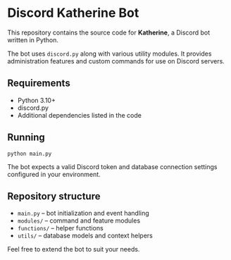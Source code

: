 # Discord Katherine Bot

This repository contains the source code for **Katherine**, a Discord bot written in Python.

The bot uses `discord.py` along with various utility modules. It provides administration features and custom commands for use on Discord servers.

## Requirements

- Python 3.10+
- discord.py
- Additional dependencies listed in the code

## Running

```
python main.py
```

The bot expects a valid Discord token and database connection settings configured in your environment.

## Repository structure

- `main.py` – bot initialization and event handling
- `modules/` – command and feature modules
- `functions/` – helper functions
- `utils/` – database models and context helpers

Feel free to extend the bot to suit your needs.

